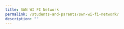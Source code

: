 ```yaml
---
title: SWN WI FI Network
permalink: /students-and-parents/swn-wi-fi-network/
description: ""
---
```

